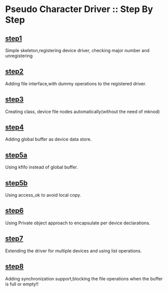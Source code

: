 #  Pseudo Character Driver :: Step By Step
## [step1](step1)
Simple skeleton,registering device driver, checking major number and unregistering
## [step2](step2)
Adding file interface,with dummy operations to the registered driver.
## [step3](step3)
Creating class, device file nodes automatically(without the need of mknod)
## [step4](step4)
Adding global buffer as device data store.
## [step5a](step5a)
Using kfifo instead of global buffer.
## [step5b](step5b)
Using access_ok to avoid local copy.
## [step6](step6)
Using Private object approach to encapsulate per device declarations.
## [step7](step7)
Extending the driver for multiple devices and using list operations.
## [step8](step8)
Adding synchronization support,blocking the file operations when the buffer is full or empty!!
